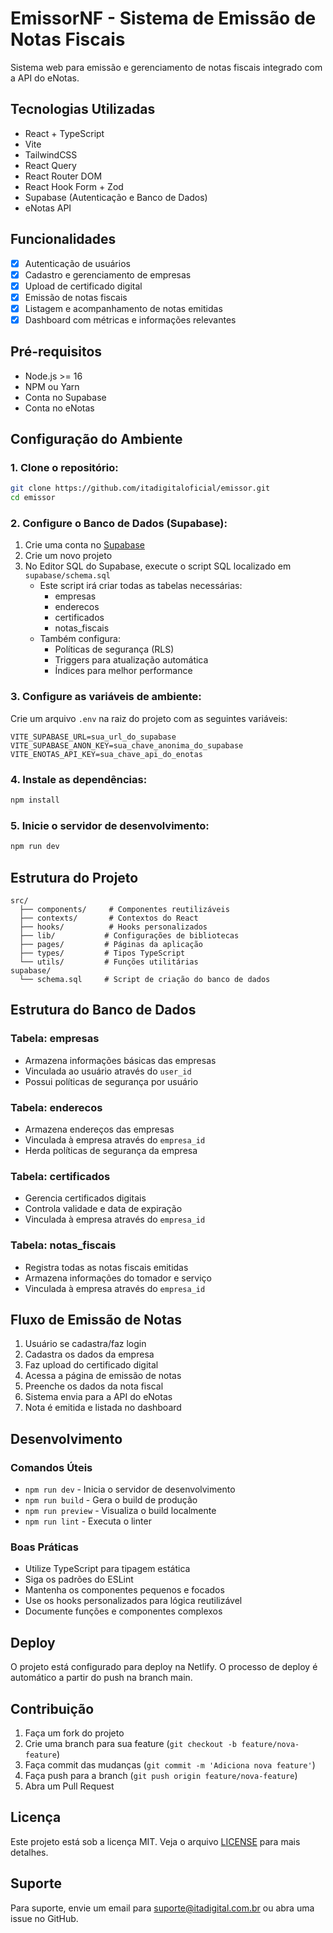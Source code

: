 # EmissorNF - Sistema de Emissão de Notas Fiscais

Sistema web para emissão e gerenciamento de notas fiscais integrado com a API do eNotas.

## Tecnologias Utilizadas

- React + TypeScript
- Vite
- TailwindCSS
- React Query
- React Router DOM
- React Hook Form + Zod
- Supabase (Autenticação e Banco de Dados)
- eNotas API

## Funcionalidades

- [x] Autenticação de usuários
- [x] Cadastro e gerenciamento de empresas
- [x] Upload de certificado digital
- [x] Emissão de notas fiscais
- [x] Listagem e acompanhamento de notas emitidas
- [x] Dashboard com métricas e informações relevantes

## Pré-requisitos

- Node.js >= 16
- NPM ou Yarn
- Conta no Supabase
- Conta no eNotas

## Configuração do Ambiente

### 1. Clone o repositório:
```bash
git clone https://github.com/itadigitaloficial/emissor.git
cd emissor
```

### 2. Configure o Banco de Dados (Supabase):

1. Crie uma conta no [Supabase](https://supabase.com)
2. Crie um novo projeto
3. No Editor SQL do Supabase, execute o script SQL localizado em `supabase/schema.sql`
   - Este script irá criar todas as tabelas necessárias:
     - empresas
     - enderecos
     - certificados
     - notas_fiscais
   - Também configura:
     - Políticas de segurança (RLS)
     - Triggers para atualização automática
     - Índices para melhor performance

### 3. Configure as variáveis de ambiente:
Crie um arquivo `.env` na raiz do projeto com as seguintes variáveis:
```env
VITE_SUPABASE_URL=sua_url_do_supabase
VITE_SUPABASE_ANON_KEY=sua_chave_anonima_do_supabase
VITE_ENOTAS_API_KEY=sua_chave_api_do_enotas
```

### 4. Instale as dependências:
```bash
npm install
```

### 5. Inicie o servidor de desenvolvimento:
```bash
npm run dev
```

## Estrutura do Projeto

```
src/
  ├── components/     # Componentes reutilizáveis
  ├── contexts/       # Contextos do React
  ├── hooks/          # Hooks personalizados
  ├── lib/           # Configurações de bibliotecas
  ├── pages/         # Páginas da aplicação
  ├── types/         # Tipos TypeScript
  └── utils/         # Funções utilitárias
supabase/
  └── schema.sql     # Script de criação do banco de dados
```

## Estrutura do Banco de Dados

### Tabela: empresas
- Armazena informações básicas das empresas
- Vinculada ao usuário através do `user_id`
- Possui políticas de segurança por usuário

### Tabela: enderecos
- Armazena endereços das empresas
- Vinculada à empresa através do `empresa_id`
- Herda políticas de segurança da empresa

### Tabela: certificados
- Gerencia certificados digitais
- Controla validade e data de expiração
- Vinculada à empresa através do `empresa_id`

### Tabela: notas_fiscais
- Registra todas as notas fiscais emitidas
- Armazena informações do tomador e serviço
- Vinculada à empresa através do `empresa_id`

## Fluxo de Emissão de Notas

1. Usuário se cadastra/faz login
2. Cadastra os dados da empresa
3. Faz upload do certificado digital
4. Acessa a página de emissão de notas
5. Preenche os dados da nota fiscal
6. Sistema envia para a API do eNotas
7. Nota é emitida e listada no dashboard

## Desenvolvimento

### Comandos Úteis

- `npm run dev` - Inicia o servidor de desenvolvimento
- `npm run build` - Gera o build de produção
- `npm run preview` - Visualiza o build localmente
- `npm run lint` - Executa o linter

### Boas Práticas

- Utilize TypeScript para tipagem estática
- Siga os padrões do ESLint
- Mantenha os componentes pequenos e focados
- Use os hooks personalizados para lógica reutilizável
- Documente funções e componentes complexos

## Deploy

O projeto está configurado para deploy na Netlify. O processo de deploy é automático a partir do push na branch main.

## Contribuição

1. Faça um fork do projeto
2. Crie uma branch para sua feature (`git checkout -b feature/nova-feature`)
3. Faça commit das mudanças (`git commit -m 'Adiciona nova feature'`)
4. Faça push para a branch (`git push origin feature/nova-feature`)
5. Abra um Pull Request

## Licença

Este projeto está sob a licença MIT. Veja o arquivo [LICENSE](LICENSE) para mais detalhes.

## Suporte

Para suporte, envie um email para suporte@itadigital.com.br ou abra uma issue no GitHub.
